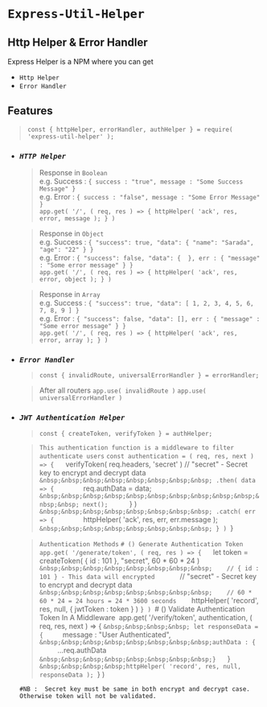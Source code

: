 # `Express-Util-Helper`
## Http Helper & Error Handler

Express Helper is a NPM where you can get 
- `Http Helper` 
- `Error Handler`

## Features

> `const { httpHelper, errorHandler, authHelper } = require( 'express-util-helper' );`

- ### *`HTTP Helper`*

    > Response in `Boolean` \
    > e.g. Success : `{ success : "true", message : "Some Success Message" }` \
    > e.g. Error : `{ success : "false", message : "Some Error Message" }` \
    > `app.get( '/', ( req, res ) => { httpHelper( 'ack', res, error, message ); } ) `
    
    > Response in `Object` \
    > e.g. Success :  `{ "success": true, "data": { "name": "Sarada", "age": "22" } }` \
    > e.g. Error :  `{ "success": false, "data": {  }, err : { "message" : "Some error message" } }` \
    > `app.get( '/', ( req, res ) => { httpHelper( 'ack', res, error, object ); } )`  
    
    > Response in `Array` \
    > e.g. Success :  `{ "success": true, "data": [ 1, 2, 3, 4, 5, 6, 7, 8, 9 ] }` \
    > e.g. Error :  `{ "success": false, "data": [], err : { "message" : "Some error message" } }` \
    > `app.get( '/', ( req, res ) => { httpHelper( 'ack', res, error, array ); } )`  

- ### *`Error Handler`*
    > `const { invalidRoute, universalErrorHandler } = errorHandler;`

    > After all routers
    > `app.use( invalidRoute )`
    > `app.use( universalErrorHandler )`
    
- ### *`JWT Authentication Helper`*
    >  `const { createToken, verifyToken } = authHelper;`

    >  `This authentication function is a middleware to filter authenticate users`
    >   `const authentication = ( req, res, next ) => {
    >   `&nbsp;&nbsp;&nbsp;&nbsp;verifyToken( req.headers, 'secret' )    // "secret" - Secret key to encrypt and decrypt data
    >   `&nbsp;&nbsp;&nbsp;&nbsp;&nbsp;&nbsp;&nbsp;&nbsp; .then( data => {
    >   `&nbsp;&nbsp;&nbsp;&nbsp;&nbsp;&nbsp;&nbsp;&nbsp;&nbsp;&nbsp;&nbsp;&nbsp; req.authData = data;
    >   `&nbsp;&nbsp;&nbsp;&nbsp;&nbsp;&nbsp;&nbsp;&nbsp;&nbsp;&nbsp;&nbsp;&nbsp; next();
    >   `&nbsp;&nbsp;&nbsp;&nbsp;&nbsp;&nbsp;&nbsp;&nbsp; } )
    >   `&nbsp;&nbsp;&nbsp;&nbsp;&nbsp;&nbsp;&nbsp;&nbsp; .catch( err => {
    >   `&nbsp;&nbsp;&nbsp;&nbsp;&nbsp;&nbsp;&nbsp;&nbsp;&nbsp;&nbsp;&nbsp;&nbsp; httpHelper( 'ack', res, err, err.message  );
    >   `&nbsp;&nbsp;&nbsp;&nbsp;&nbsp;&nbsp;&nbsp;&nbsp; } )
    >   `}
    
    >   `Authentication Methods`
    >   `# () Generate Authentication Token`
    >   `app.get( '/generate/token', ( req, res ) => {
    >   `&nbsp;&nbsp;&nbsp;&nbsp;let token = createToken( { id : 101 }, "secret", 60 * 60 * 24 )        
    >   `&nbsp;&nbsp;&nbsp;&nbsp;&nbsp;&nbsp;&nbsp;&nbsp;    // { id : 101 } - This data will encrypted 
    >   `&nbsp;&nbsp;&nbsp;&nbsp;&nbsp;&nbsp;&nbsp;&nbsp;    // "secret" - Secret key to encrypt and decrypt data
    >   `&nbsp;&nbsp;&nbsp;&nbsp;&nbsp;&nbsp;&nbsp;&nbsp;    // 60 * 60 * 24 = 24 hours = 24 * 3600 seconds 
    >   `&nbsp;&nbsp;&nbsp;&nbsp;httpHelper( 'record', res, null, { jwtToken : token } )
    >   `} )
    >   `# () Validate Authentication Token In A Middleware`
    >   `app.get( '/verify/token', authentication, ( req, res, next ) => {
    >   `&nbsp;&nbsp;&nbsp;&nbsp; let responseData = {
    >   `&nbsp;&nbsp;&nbsp;&nbsp;&nbsp;&nbsp;&nbsp;&nbsp;message : "User Authenticated",
    >   `&nbsp;&nbsp;&nbsp;&nbsp;&nbsp;&nbsp;&nbsp;&nbsp;authData : {
    >   `&nbsp;&nbsp;&nbsp;&nbsp;&nbsp;&nbsp;&nbsp;&nbsp;    ...req.authData
    >   `&nbsp;&nbsp;&nbsp;&nbsp;&nbsp;&nbsp;&nbsp;&nbsp;}
    >   `&nbsp;&nbsp;&nbsp;&nbsp;}
    >   `&nbsp;&nbsp;&nbsp;&nbsp;httpHelper( 'record', res, null, responseData );
    >   `} )
    
    `#NB :  Secret key must be same in both encrypt and decrypt case. Otherwise token will not be validated.`
